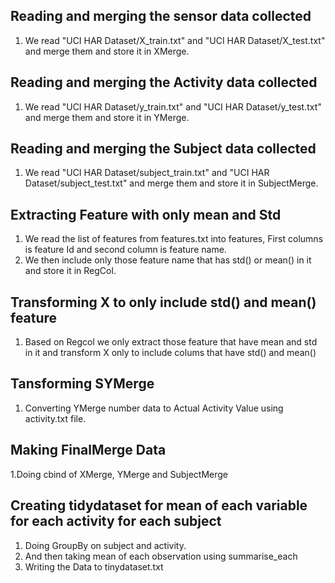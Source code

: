 ## Reading and merging the sensor data collected ##
1. We read "UCI HAR Dataset/X_train.txt" and "UCI HAR Dataset/X_test.txt" and merge them and store it in XMerge.

## Reading and merging the Activity data collected ##
1. We read "UCI HAR Dataset/y_train.txt" and "UCI HAR Dataset/y_test.txt" and merge them and store it in YMerge.

## Reading and merging the Subject data collected ##
1. We read "UCI HAR Dataset/subject_train.txt" and "UCI HAR Dataset/subject_test.txt" and merge them and store it in SubjectMerge.

## Extracting Feature with only mean and Std ##
1. We read the list of features from features.txt into features, First columns is feature Id and second column is feature name.
2. We then include only those feature name that has std() or mean() in it and store it in RegCol.

## Transforming X to only include std() and mean() feature ##
1. Based on Regcol we only extract those feature that have mean and std in it and transform X only to include colums that have std() and mean()

## Tansforming SYMerge ## 
1. Converting YMerge number data to Actual Activity Value using activity.txt file. 

## Making FinalMerge Data ##
1.Doing cbind of XMerge, YMerge and SubjectMerge

## Creating tidydataset for mean of each variable for each activity for each subject ##
1. Doing GroupBy on subject and activity. 
2. And then taking mean of each observation using summarise_each
3. Writing the Data to tinydataset.txt

